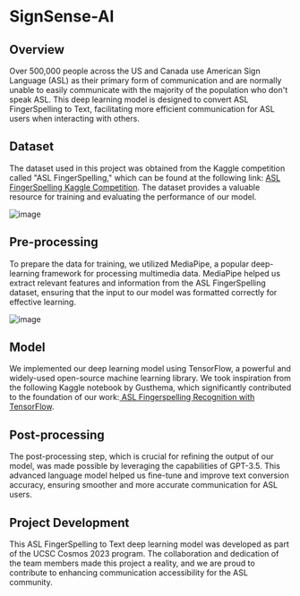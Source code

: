 # SignSense-AI
## **Overview**
Over 500,000 people across the US and Canada use American Sign Language (ASL) as their primary form of communication and are normally unable to easily communicate with the majority of the population who don't speak ASL. This deep learning model is designed to convert ASL FingerSpelling to Text, facilitating more efficient communication for ASL users when interacting with others.

## **Dataset**
The dataset used in this project was obtained from the Kaggle competition called "ASL FingerSpelling," which can be found at the following link: [ASL FingerSpelling Kaggle Competition]([URL](https://www.kaggle.com/competitions/asl-fingerspelling/data)). The dataset provides a valuable resource for training and evaluating the performance of our model.

![image](https://github.com/25eliu/SignSense-AI/assets/45324290/a1092d98-0775-4cd5-a3b2-c7bc6c932817)

## **Pre-processing**
To prepare the data for training, we utilized MediaPipe, a popular deep-learning framework for processing multimedia data. MediaPipe helped us extract relevant features and information from the ASL FingerSpelling dataset, ensuring that the input to our model was formatted correctly for effective learning.

![image](https://github.com/25eliu/SignSense-AI/assets/45324290/d9258153-d4d2-4db7-8d7e-295381e71c08)

## **Model**
We implemented our deep learning model using TensorFlow, a powerful and widely-used open-source machine learning library. We took inspiration from the following Kaggle notebook by Gusthema, which significantly contributed to the foundation of our work:[ ASL Fingerspelling Recognition with TensorFlow]([URL](https://www.kaggle.com/code/gusthema/asl-fingerspelling-recognition-w-tensorflow)).

## **Post-processing**
The post-processing step, which is crucial for refining the output of our model, was made possible by leveraging the capabilities of GPT-3.5. This advanced language model helped us fine-tune and improve text conversion accuracy, ensuring smoother and more accurate communication for ASL users.

## **Project Development**
This ASL FingerSpelling to Text deep learning model was developed as part of the UCSC Cosmos 2023 program. The collaboration and dedication of the team members made this project a reality, and we are proud to contribute to enhancing communication accessibility for the ASL community.
